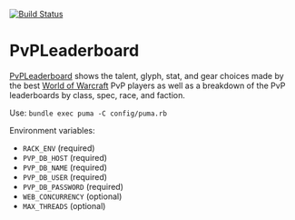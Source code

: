 [![Build Status](https://travis-ci.org/Exupery/pvpleaderboard.svg)](https://travis-ci.org/Exupery/pvpleaderboard)
# PvPLeaderboard

[PvPLeaderboard](https://www.pvpleaderboard.com/) shows the talent, glyph, stat, and gear choices made by the best [World of Warcraft](http://us.battle.net/wow/en/) PvP players as well as a breakdown of the PvP leaderboards by class, spec, race, and faction.

Use: `bundle exec puma -C config/puma.rb`

Environment variables:
* `RACK_ENV` (required)
* `PVP_DB_HOST` (required)
* `PVP_DB_NAME` (required)
* `PVP_DB_USER` (required)
* `PVP_DB_PASSWORD` (required)
* `WEB_CONCURRENCY` (optional)
* `MAX_THREADS` (optional)

